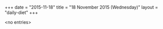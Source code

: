 +++
date = "2015-11-18"
title = "18 November 2015 (Wednesday)"
layout = "daily-diet"
+++

\<no entries\>
